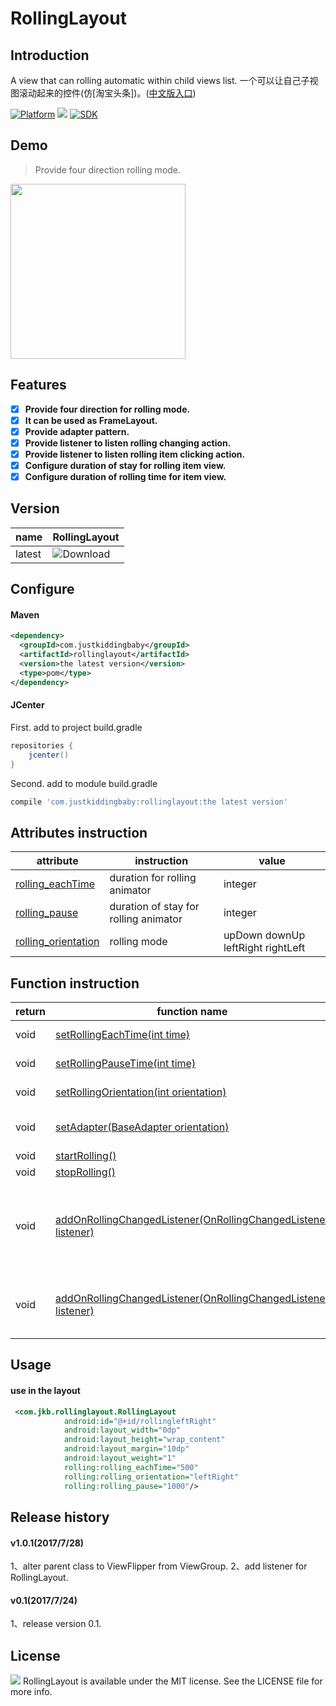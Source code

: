# RollingLayout
## Introduction
A view that can rolling automatic within child views list.
一个可以让自己子视图滚动起来的控件(仿[淘宝头条])。([中文版入口](README-CN.md))

[![Platform](https://img.shields.io/badge/platform-android-green.svg)](http://developer.android.com/index.html)
<img src="https://img.shields.io/badge/license-Apache 2.0-green.svg?style=flat">
[![SDK](https://img.shields.io/badge/API-12%2B-green.svg?style=flat)](https://android-arsenal.com/api?level=11)

## Demo
>Provide four direction rolling mode.
<img src="/gif/demo.gif" width="280px"/>

## Features
- [x] **Provide four direction for rolling mode.**
- [x] **It can be used as FrameLayout.**
- [x] **Provide adapter pattern.**
- [x] **Provide listener to listen rolling changing action.**
- [x] **Provide listener to listen rolling item clicking action.**
- [x] **Configure duration of stay for rolling item view.**
- [x] **Configure duration of rolling time for item view.**

## Version
|name|RollingLayout|
|---|---|
|latest|![Download](https://api.bintray.com/packages/jkb/maven/rollinglayout/images/download.svg)|

## Configure
#### Maven
```xml
<dependency>
  <groupId>com.justkiddingbaby</groupId>
  <artifactId>rollinglayout</artifactId>
  <version>the latest version</version>
  <type>pom</type>
</dependency>
```
#### JCenter
First. add to project build.gradle
```gradle
repositories {
    jcenter()
}
```
Second. add to module build.gradle
```gradle
compile 'com.justkiddingbaby:rollinglayout:the latest version'
```
## Attributes instruction
|attribute|instruction|value|
|---|---|---|
|[rolling_eachTime](/library/src/main/res/values/attrs.xml)|duration for rolling animator|integer|
|[rolling_pause](/library/src/main/res/values/attrs.xml)|duration of stay for rolling animator|integer|
|[rolling_orientation](/library/src/main/res/values/attrs.xml)|rolling mode|upDown downUp leftRight rightLeft|

## Function instruction
|return|function name|instruction|
|---|---|---|
|void|[setRollingEachTime(int time)](/library/src/main/java/com/jkb/rollinglayout/RollingLayoutAction.java)|set duration of rolling|
|void|[setRollingPauseTime(int time)](/library/src/main/java/com/jkb/rollinglayout/RollingLayoutAction.java)|set duration of stay|
|void|[setRollingOrientation(int orientation)](/library/src/main/java/com/jkb/rollinglayout/RollingLayoutAction.java)|set the rolling mode|
|void|[setAdapter(BaseAdapter orientation)](/library/src/main/java/com/jkb/rollinglayout/RollingLayoutAction.java)|set the data behind this RollingLayout|
|void|[startRolling()](/library/src/main/java/com/jkb/rollinglayout/RollingLayoutAction.java)|start rolling|
|void|[stopRolling()](/library/src/main/java/com/jkb/rollinglayout/RollingLayoutAction.java)|stop rolling|
|void|[addOnRollingChangedListener(OnRollingChangedListener listener)](/library/src/main/java/com/jkb/rollinglayout/RollingLayoutAction.java)|add a listener to listen RollingLayout rolling changed action.|
|void|[addOnRollingChangedListener(OnRollingChangedListener listener)](/library/src/main/java/com/jkb/rollinglayout/RollingLayoutAction.java)|set a listener to listen RollingLayout rolling item click action.|

## Usage
#### use in the layout
```xml
 <com.jkb.rollinglayout.RollingLayout
            android:id="@+id/rollingleftRight"
            android:layout_width="0dp"
            android:layout_height="wrap_content"
            android:layout_margin="10dp"
            android:layout_weight="1"
            rolling:rolling_eachTime="500"
            rolling:rolling_orientation="leftRight"
            rolling:rolling_pause="1000"/>
```

## Release history
#### v1.0.1(2017/7/28)
1、alter parent class to ViewFlipper from ViewGroup.
2、add listener for RollingLayout.
#### v0.1(2017/7/24)
1、release version 0.1.

## License
![](https://upload.wikimedia.org/wikipedia/commons/thumb/f/f8/License_icon-mit-88x31-2.svg/128px-License_icon-mit-88x31-2.svg.png)
RollingLayout is available under the MIT license. See the LICENSE file for more info.